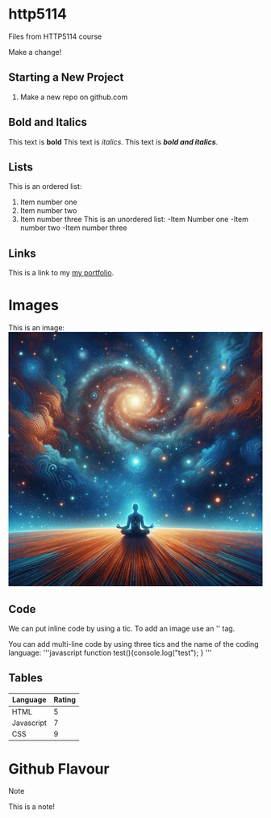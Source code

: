 # http5114

Files from HTTP5114 course

Make a change!

## Starting a New Project

1. Make a new repo on github.com
## Bold and Italics
This text is **bold**
This text is _italics_.
This text is **_bold and italics_**.

## Lists
This is an ordered list:
1. Item number one
2. Item number two
3. Item number three
This is an unordered list:
-Item Number one
-Item number two
-Item number three

## Links
This is a link to my [my portfolio](https://codeadam.ca).

# Images
This is an image:
![BrickMMO Planet](Nondual.jpeg)

## Code
We can put inline code by using a tic.
To add an image use an '<img>' tag.

You can add multi-line code by using three tics and the name of the coding language:
'''javascript
function test(){console.log("test");
}
'''

## Tables
| Language  | Rating |
| ----------| -------|
| HTML      | 5      |
| Javascript| 7      |
| CSS       | 9      |

# Github Flavour

>[!Note]
>This is a note!
